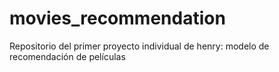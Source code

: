 # movies_recommendation
Repositorio del primer proyecto individual de henry: modelo de recomendación de películas
